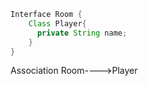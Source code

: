 
```java
Interface Room {
    Class Player{
      private String name;
    }
}
```

Association  Room---->Player

